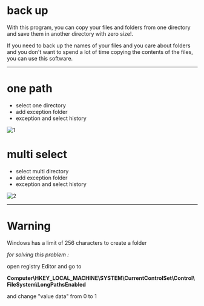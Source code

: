# back up
With this program, you can copy your files and folders from one directory and save them in another directory with zero size!.

If you need to back up the names of your files and you care about folders and you don't want to spend a lot of time copying the contents of the files, you can use this software.

******************************************************************

# one path

* select one directory
* add exception folder
* exception and select history 

![1](https://user-images.githubusercontent.com/77892796/179317268-ef06ffe6-b73f-4e5d-aee5-feb974350199.png)

# multi select

* select multi directory
* add exception folder
* exception and select history 

![2](https://user-images.githubusercontent.com/77892796/179317399-d64ad060-c565-40b5-a4c7-e17342b74cf8.png)



*************************************************

# Warning 

Windows has a limit of 256 characters to create a folder

*for solving this problem :*

open registry Editor and go to 

**Computer\HKEY_LOCAL_MACHINE\SYSTEM\CurrentControlSet\Control\FileSystem\LongPathsEnabled**

and change "value data" from 0 to 1

